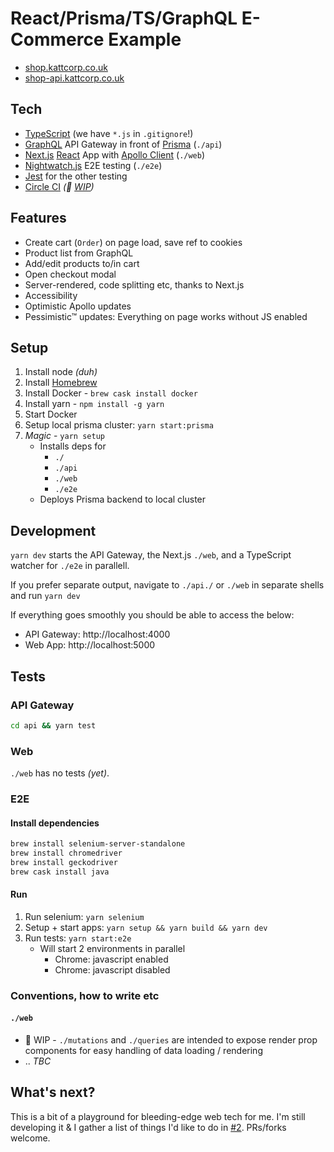 # React/Prisma/TS/GraphQL E-Commerce Example

* [shop.kattcorp.co.uk](https://shop.kattcorp.co.uk)
* [shop-api.kattcorp.co.uk](https://shop-api.kattcorp.co.uk)

## Tech

* [TypeScript](typescriptlang.org) (we have `*.js` in `.gitignore`!)
* [GraphQL](http://graphql.org/) API Gateway in front of [Prisma](https://prismagraphql.com) (`./api`)
* [Next.js](https://github.com/zeit/next.js/) [React](https://reactjs.org/) App with [Apollo Client](https://www.apollographql.com/) (`./web`)
* [Nightwatch.js](http://nightwatchjs.org/) E2E testing (`./e2e`)
* [Jest](https://facebook.github.io/jest/) for the other testing
* [Circle CI](http://circleci.com/) _(🚧 [WIP](<(https://github.com/graphcool/prisma/issues/2000)>))_

## Features

* Create cart (`Order`) on page load, save ref to cookies
* Product list from GraphQL
* Add/edit products to/in cart
* Open checkout modal
* Server-rendered, code splitting etc, thanks to Next.js
* Accessibility
* Optimistic Apollo updates
* Pessimistic™ updates: Everything on page works without JS enabled

## Setup

1.  Install node _(duh)_
1.  Install [Homebrew](https://brew.sh/)
1.  Install Docker - `brew cask install docker`
1.  Install yarn - `npm install -g yarn`
1.  Start Docker
1.  Setup local prisma cluster: `yarn start:prisma`
1.  _Magic_ - `yarn setup`
    * Installs deps for
      * `./`
      * `./api`
      * `./web`
      * `./e2e`
    * Deploys Prisma backend to local cluster

## Development

`yarn dev` starts the API Gateway, the Next.js `./web`, and a TypeScript watcher for `./e2e` in parallell.

If you prefer separate output, navigate to `./api./` or `./web` in separate shells and run `yarn dev`

If everything goes smoothly you should be able to access the below:

* API Gateway: http://localhost:4000
* Web App: http://localhost:5000

## Tests

### API Gateway

```sh
cd api && yarn test
```

### Web

`./web` has no tests _(yet)_.

### E2E

#### Install dependencies

```sh
brew install selenium-server-standalone
brew install chromedriver
brew install geckodriver
brew cask install java
```

#### Run

1.  Run selenium: `yarn selenium`
1.  Setup + start apps: `yarn setup && yarn build && yarn dev`
1.  Run tests: `yarn start:e2e`
    * Will start 2 environments in parallel
      * Chrome: javascript enabled
      * Chrome: javascript disabled

### Conventions, how to write etc

#### `./web`

* 🚧 WIP - `./mutations` and `./queries` are intended to expose render prop components for easy handling of data loading / rendering
* .. _TBC_

## What's next?

This is a bit of a playground for bleeding-edge web tech for me. I'm still developing it & I gather a list of things I'd like to do in [#2](https://github.com/KATT/react-prisma-graphql-shopping-cart/issues/2). PRs/forks welcome.
